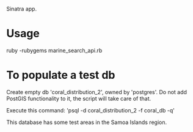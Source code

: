 Sinatra app.

# Usage

ruby -rubygems marine_search_api.rb

# To populate a test db

Create empty db 'coral_distribution_2', owned by 'postgres'.
Do not add PostGIS functionality to it, the script will take care of that.

Execute this command: 'psql -d coral_distribution_2 -f coral_db -q'

This database has some test areas in the Samoa Islands region.

